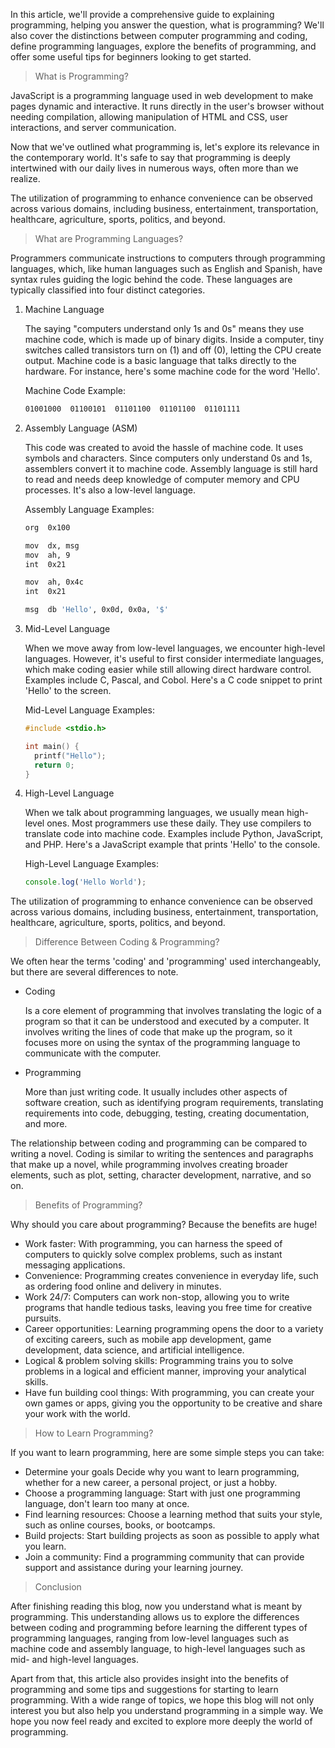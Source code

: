 <p>
In this article, we'll provide a comprehensive guide to explaining programming,
helping you answer the question, what is programming? We'll also cover the distinctions
between computer programming and coding, define programming languages, explore the benefits of programming,
and offer some useful tips for beginners looking to get started.
</p>

> What is Programming?

<div class="space-y-3">
  <p>
    JavaScript is a programming language used in web development to make pages dynamic and interactive. It runs directly in the user's browser without needing compilation, allowing manipulation of HTML and CSS, user interactions, and server communication.
  </p>
  <p>
    Now that we've outlined what programming is, let's explore its relevance in the contemporary world. It's safe to say that programming is deeply intertwined with our daily lives in numerous ways, often more than we realize.
  </p>
  <p>
    The utilization of programming to enhance convenience can be observed across various domains, including business, entertainment, transportation, healthcare, agriculture, sports, politics, and beyond.
  </p>
</div>

> What are Programming Languages?

<div class="space-y-3">
<p>
  Programmers communicate instructions to computers through programming languages, which, like human languages such as English and Spanish, have syntax rules guiding the logic behind the code. These languages are typically classified into four distinct categories.
</p>
<ol className="list-decimal space-y-3 pb-2 pl-10">
  <li>
    <p className="font-medium">Machine Language</p>
    <p>
      The saying "computers understand only 1s and 0s" means they use machine code, which is made up of binary digits. Inside a computer, tiny switches called transistors turn on (1) and off (0), letting the CPU create output. Machine code is a basic language that talks directly to the hardware. For instance, here's some machine code for the word 'Hello'.
    </p>
    <p className="font-medium">Machine Code Example:</p>

```bash
01001000  01100101  01101100  01101100  01101111
```

  </li>
  <li>
    <p className="font-medium">Assembly Language (ASM)</p>
    <p>
      This code was created to avoid the hassle of machine code. It uses symbols and characters. Since computers only understand 0s and 1s, assemblers convert it to machine code. Assembly language is still hard to read and needs deep knowledge of computer memory and CPU processes. It's also a low-level language.
    </p>
    <p className="font-medium">Assembly Language Examples:</p>

```bash
org  0x100

mov  dx, msg
mov  ah, 9
int  0x21

mov  ah, 0x4c
int  0x21

msg  db 'Hello', 0x0d, 0x0a, '$'
```

  </li>

  <li>
  <p className="font-medium">Mid-Level Language</p>
  <p>
    When we move away from low-level languages, we encounter high-level languages. However, it's useful to first consider intermediate languages, which make coding easier while still allowing direct hardware control. Examples include C, Pascal, and Cobol. Here's a C code snippet to print 'Hello' to the screen.
  </p>
  <p className="font-medium">Mid-Level Language Examples:</p>

```cpp
#include <stdio.h>

int main() {
  printf("Hello");
  return 0;
}
```

  </li>

  <li>
  <p className="font-medium">High-Level Language</p>
  <p>
    When we talk about programming languages, we usually mean high-level ones. Most programmers use these daily. They use compilers to translate code into machine code. Examples include Python, JavaScript, and PHP. Here's a JavaScript example that prints 'Hello' to the console.
  </p>
  <p className="font-medium">High-Level Language Examples:</p>

```js
console.log('Hello World');
```

  </li>
</ol>
<p>
  The utilization of programming to enhance convenience can be observed across various domains, including business, entertainment, transportation, healthcare, agriculture, sports, politics, and beyond.
</p>
</div>

> Difference Between Coding & Programming?

<div class="space-y-3">
  <p>
    We often hear the terms 'coding' and 'programming' used interchangeably, but there are several differences to note.
  </p>
  <ul className="list-disc space-y-3 pb-2 pl-10">
    <li>
      <p className="font-medium">Coding</p>
      <p>
        Is a core element of programming that involves translating the logic of a program so that it can be understood and executed by a computer. It involves writing the lines of code that make up the program, so it focuses more on using the syntax of the programming language to communicate with the computer.
      </p>
    </li>
    <li>
      <p className="font-medium">Programming</p>
      <p>
        More than just writing code. It usually includes other aspects of software creation, such as identifying program requirements, translating requirements into code, debugging, testing, creating documentation, and more.
      </p>
    </li>
  </ul>
  <p>
    The relationship between coding and programming can be compared to writing a novel. Coding is similar to writing the sentences and paragraphs that make up a novel, while programming involves creating broader elements, such as plot, setting, character development, narrative, and so on.
  </p>
</div>

> Benefits of Programming?

<div class="space-y-3">
  <p>
    Why should you care about programming? Because the benefits are huge!
  </p>
  <ul className="list-disc space-y-3 pb-2 pl-10">
    <li><span className="font-medium">Work faster:</span> With programming, you can harness the speed of computers to quickly solve complex problems, such as instant messaging applications.</li>
    <li><span className="font-medium">Convenience:</span> Programming creates convenience in everyday life, such as ordering food online and delivery in minutes.</li>
    <li><span className="font-medium">Work 24/7:</span> Computers can work non-stop, allowing you to write programs that handle tedious tasks, leaving you free time for creative pursuits.</li>
    <li><span className="font-medium">Career opportunities:</span> Learning programming opens the door to a variety of exciting careers, such as mobile app development, game development, data science, and artificial intelligence.</li>
    <li><span className="font-medium">Logical & problem solving skills:</span> Programming trains you to solve problems in a logical and efficient manner, improving your analytical skills.</li>
    <li><span className="font-medium">Have fun building cool things:</span> With programming, you can create your own games or apps, giving you the opportunity to be creative and share your work with the world.</li>
  </ul>
</div>

> How to Learn Programming?

<div class="space-y-3">
  <p>
    If you want to learn programming, here are some simple steps you can take:
  </p>
  <ul className="list-disc space-y-3 pb-2 pl-10">
    <li><span className="font-medium">Determine your goals</span> Decide why you want to learn programming, whether for a new career, a personal project, or just a hobby.</li>
    <li><span className="font-medium">Choose a programming language:</span> Start with just one programming language, don't learn too many at once.</li>
    <li><span className="font-medium">Find learning resources:</span> Choose a learning method that suits your style, such as online courses, books, or bootcamps.</li>
    <li><span className="font-medium">Build projects:</span> Start building projects as soon as possible to apply what you learn.</li>
    <li><span className="font-medium">Join a community:</span> Find a programming community that can provide support and assistance during your learning journey.</li>
  </ul>
</div>

> Conclusion

<div class="space-y-3">
  <p>
    After finishing reading this blog, now you understand what is meant by programming. This understanding allows us to explore the differences between coding and programming before learning the different types of programming languages, ranging from low-level languages ​​such as machine code and assembly language, to high-level languages ​​such as mid- and high-level languages.
  </p>
  <p>
    Apart from that, this article also provides insight into the benefits of programming and some tips and suggestions for starting to learn programming. With a wide range of topics, we hope this blog will not only interest you but also help you understand programming in a simple way. We hope you now feel ready and excited to explore more deeply the world of programming.
  </p>
</div>
